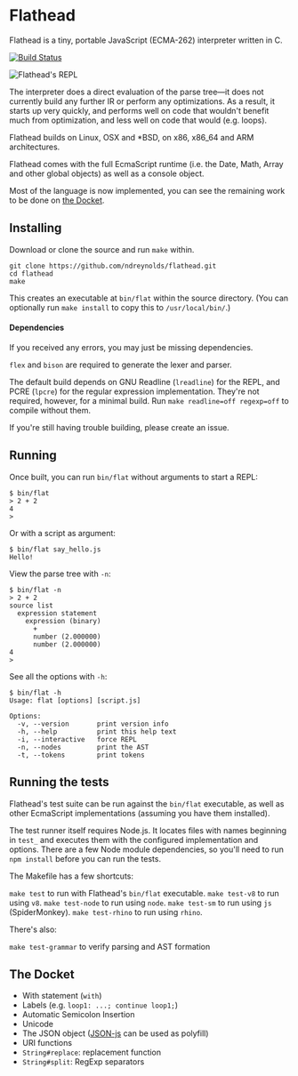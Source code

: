 Flathead
========
Flathead is a tiny, portable JavaScript (ECMA-262) interpreter written in C.

[![Build Status](https://travis-ci.org/ndreynolds/flathead.png?branch=master)](https://travis-ci.org/ndreynolds/flathead)

![Flathead's REPL](doc/screenshot.png)

The interpreter does a direct evaluation of the parse tree—it does not
currently build any further IR or perform any optimizations. As a result, it
starts up very quickly, and performs well on code that wouldn't benefit much
from optimization, and less well on code that would (e.g. loops).

Flathead builds on Linux, OSX and \*BSD, on x86, x86_64 and ARM architectures.

Flathead comes with the full EcmaScript runtime (i.e. the Date, Math, Array
and other global objects) as well as a console object.

Most of the language is now implemented, you can see the remaining
work to be done on [the Docket](#the-docket).


Installing
----------
Download or clone the source and run `make` within.

    git clone https://github.com/ndreynolds/flathead.git
    cd flathead
    make

This creates an executable at `bin/flat` within the source directory. (You can
optionally run `make install` to copy this to `/usr/local/bin/`.)

#### Dependencies

If you received any errors, you may just be missing dependencies.

`flex` and `bison` are required to generate the lexer and parser.

The default build depends on GNU Readline (`lreadline`) for the REPL, and PCRE
(`lpcre`) for the regular expression implementation. They're not required,
however, for a minimal build. Run `make readline=off regexp=off` to compile
without them.

If you're still having trouble building, please create an issue.


Running
-------
Once built, you can run `bin/flat` without arguments to start a REPL:

    $ bin/flat
    > 2 + 2
    4
    >

Or with a script as argument:

    $ bin/flat say_hello.js
    Hello!

View the parse tree with `-n`:

    $ bin/flat -n
    > 2 + 2
    source list
      expression statement
        expression (binary)
          +
          number (2.000000)
          number (2.000000)
    4
    >

See all the options with `-h`:

    $ bin/flat -h
    Usage: flat [options] [script.js]

    Options:
      -v, --version       print version info
      -h, --help          print this help text
      -i, --interactive   force REPL
      -n, --nodes         print the AST
      -t, --tokens        print tokens


Running the tests
-----------------
Flathead's test suite can be run against the `bin/flat` executable, as well as
other EcmaScript implementations (assuming you have them installed).

The test runner itself requires Node.js. It locates files with names beginning
in `test_` and executes them with the configured implementation and options.
There are a few Node module dependencies, so you'll need to run `npm install`
before you can run the tests.

The Makefile has a few shortcuts:

`make test` to run with Flathead's `bin/flat` executable.
`make test-v8` to run using `v8`.
`make test-node` to run using `node`.
`make test-sm` to run using `js` (SpiderMonkey).
`make test-rhino` to run using `rhino`.

There's also:

`make test-grammar` to verify parsing and AST formation


The Docket
----------
- With statement (`with`)
- Labels (e.g. `loop1: ...; continue loop1;`)
- Automatic Semicolon Insertion
- Unicode
- The JSON object ([JSON-js][1] can be used as polyfill)
- URI functions
- `String#replace`: replacement function
- `String#split`: RegExp separators


[1]: http://github.com/douglascrockford/JSON-js
